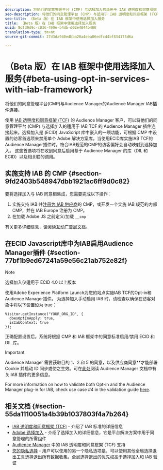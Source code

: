 ```yaml
---
description: 将他们的同意管理平台 (CMP) 与选择加入的适用于 IAB 透明度和同意框架 (TCF) 的 Audience Manager 插件连接起来。
seo-description: 将他们的同意管理平台 (CMP) 与适用于 IAB 透明度和同意框架 (TCF) 的 Audience Manager 插件连接起来。
seo-title: （Beta 版）在 IAB 框架中使用选择加入服务
title: （Beta 版）在 IAB 框架中使用选择加入服务
uuid: 8df39d9c-c016-490e-b4db-d02e4044b480
translation-type: tm+mt
source-git-commit: 27d3da940e4bba20a4eba86edfc44bf834173d6a

---
```



# （Beta 版）在 IAB 框架中使用选择加入服务{#beta-using-opt-in-services-with-iab-framework}

将他们的同意管理平台(CMP)与Audience Manager的Audience Manager IAB插件连接。

使用 [IAB 透明度和同意框架 (TCF)](https://iabtechlab.com/standards/gdpr-transparency-and-consent-framework/) 的 Audience Manager 客户，可以将他们的同意管理平台 (CMP) 与选择加入的适用于 IAB TCF 的 Audience Manager 插件连接起来。选择加入是 (ECID) JavaScript 库中嵌入的一项功能，可根据 CMP 中设置的访客首选项来禁用单个 Adobe 解决方案库。当使用ECID库实施IAB TCF的Audience Manager插件时，符合IAB规范的CMP的访客偏好会自动映射到选择加入。 这些首选项将在收到同意后启用基于 Audience Manager 的库（DIL 和 ECID）以及相关联的调用。

## 实施支持 IAB 的 CMP {#section-9fd2403b548947dbb1921ac6ff9d0c82}

要将选择加入与 IAB 同意相集成，您需要完成以下操作：

1. 实施支持 IAB 并[注册为 IAB 供应商](https://vendorlist.consensu.org/vendorlist.json)的 CMP，或开发一个实施 IAB 规范的内部 CMP，并在 IAB Europe 注册为 CMP。
1. 在加载 Adobe JS 之前定义/加载 `__cmp`

有关更多详细信息，请阅读[互动广告局文档](https://github.com/InteractiveAdvertisingBureau/GDPR-Transparency-and-Consent-Framework/blob/master/v1.1%20Implementation%20Guidelines.md)。

## 在ECID Javascript库中为IAB启用Audience Manager插件 {#section-77bf1b9ed67241a59e56c21ab752e82f}

>[!NOTE]
>
>选择加入仅适用于 ECID 4.0 以上版本

使用Adobe Experience Platform Launch为您的站点实施IAB TCF的Opt-in和Audience Manager插件。 为选择加入手动启用 IAB 时，请检查以确保在访客对象中将以下设置设为 true：

```
Visitor.getInstance("YOUR_ORG_ID", {  
  doesOptInApply: true,   
  isIabContext: true   
});
```

正确配置设置后，系统将根据 CMP 和 IAB 框架中的同意标准启用/禁用 ECID 和 DIL 库。

>[!IMPORTANT]
>
>Audience Manager 需要获取目的 1、2 和 5 的同意，以及供应商同意&#x200B;**&#x200B;才能部署 Cookie 并启动 ID 同步或使之生效。可在[此处](https://docs.adobe.com/help/en/audience-manager/user-guide/overview/gdpr/aam-iab-plugin.html)阅读 Audience Manager 文档中有关 IAB 插件的更多信息。

For more information on how to validate both Opt-in and the Audience Manager plug-in for IAB, check use case #4 in the validation guide [here](../../implementation-guides/opt-in-service/testing-optin-and-iab-plugin.md#section-ca5c6f92fbdf4fd29b4acb6b644efbd0).

## 相关文档 {#section-55da1110051a4b39b1037803f4a7b264}

* [IAB 透明度和同意框架 (TCF)](https://iabtechlab.com/standards/gdpr-transparency-and-consent-framework/) - 介绍了 IAB 标准的详细信息
* [Adobe 选择加入](../../implementation-guides/opt-in-service/optin-overview.md#concept-f9b5db0d27a245fbadd3e19162319360) - 介绍了选择加入的详细信息，它是平台解决方案中用于同意管理的所需组件
* [Audience Manager](https://marketing-beta.adobe.com/resources/help/aam/iab-support/aam-iab-support.html) 中的 IAB 透明度和同意框架 (TCF) 支持
* [您的隐私选择](https://www.adobe.com/privacy/opt-out.html#customeruse) - 用户可以使用的另一个隐私选项是，可以使用其他全局选择退出工具选择退出所有数据收集。全局选择退出的优先权高于选择加入和 IAB 验证

